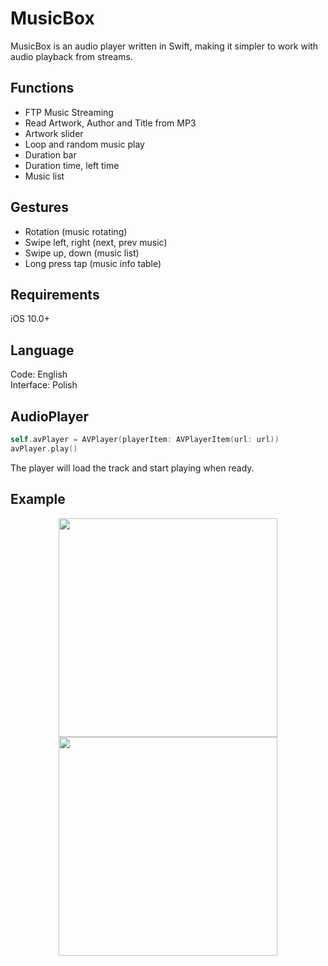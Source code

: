 # MusicBox

MusicBox is an audio player written in Swift, making it simpler to work with audio playback from streams.

## Functions
- FTP Music Streaming
- Read Artwork, Author and Title from MP3
- Artwork slider
- Loop and random music play
- Duration bar
- Duration time, left time
- Music list

## Gestures
- Rotation (music rotating)
- Swipe left, right (next, prev music)
- Swipe up, down (music list)
- Long press tap (music info table)

## Requirements
iOS 10.0+

## Language
Code: English <br>
Interface: Polish

## AudioPlayer
```swift
self.avPlayer = AVPlayer(playerItem: AVPlayerItem(url: url))
avPlayer.play()
```

The player will load the track and start playing when ready.

## Example

<p align="center">
  <img src="http://stacja-meteo.pl/mp3/images/IMG_0172.PNG" width="350">
  
  <img src="http://stacja-meteo.pl/mp3/images/IMG_0173.PNG" width="350">
</p>


